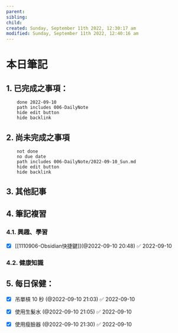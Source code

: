 ```yaml
---
parent: 
sibling: 
child: 
created: Sunday, September 11th 2022, 12:30:17 am
modified: Sunday, September 11th 2022, 12:40:16 am
---
```


# 本日筆記


## 1. 已完成之事項：
```tasks
	done 2022-09-10
	path includes 006-DailyNote
	hide edit button 
	hide backlink
```

## 2. 尚未完成之事項
```tasks
	not done
	no due date
	path includes 006-DailyNote/2022-09-10_Sun.md
	hide edit button 
	hide backlink
```

## 3. 其他記事

## 4. 筆記複習
### 4.1. 興趣、學習
- [x] [[1110906-Obsidian快捷鍵]](@2022-09-10 20:48) ✅ 2022-09-10

### 4.2. 健康知識

## 5. 每日保健：
- [x] 吊單槓 10 秒 (@2022-09-10 21:03) ✅ 2022-09-10
- [x] 使用生髮水 (@2022-09-10 21:05) ✅ 2022-09-10
- [x] 使用瘦臉器 (@2022-09-10 21:30) ✅ 2022-09-10



